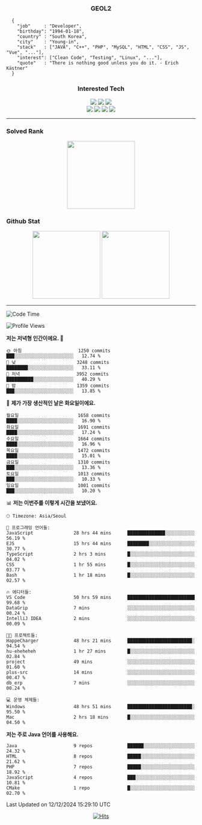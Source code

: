 <div align="center">

  ### GEOL2
</div>

```
  {
    "job"     : "Developer",
    "birthday": "1994-01-18",
    "country" : "South Korea",
    "city"    : "Young-in",
    "stack"   : ["JAVA", "C++", "PHP", "MySQL", "HTML", "CSS", "JS", "Vue", "..."],
    "interest": ["Clean Code", "Testing", "Linux", "..."], 
    "quote"   : "There is nothing good unless you do it. - Erich Kästner"
  }
  ```
  
<div align="center">
  
  ### Interested Tech
  
  <img src="https://img.shields.io/badge/Laravel-F05340?style=flat-square&logo=Laravel&logoColor=white">
  <img src="https://img.shields.io/badge/SpringBoot-6DB33F?style=flat-square&logo=SpringBoot&logoColor=white">
  <img src="https://img.shields.io/badge/Express-000000?style=flat-square&logo=Express&logoColor=white">
  <br>
  <img src="https://img.shields.io/badge/Three.js-000000?style=flat-square&logo=Three.js&logoColor=white">
  <img src="https://img.shields.io/badge/JavaScript-F7DF1E?style=flat-square&logo=JavaScript&logoColor=black">
  <img src="https://img.shields.io/badge/TypeScript-007acc?style=flat-square&logo=TypeScript&logoColor=black">
  <img src="https://img.shields.io/badge/MySQL-4479A1?style=flat-square&logo=mysql&logoColor=white"><br>

</div>

------------

  ### Solved Rank
  
  <div align="center">
    <img height="180em" src="https://mazassumnida.wtf/api/v2/generate_badge?boj=geol2">
  </div>
  
  ### Github Stat 
  <div align="center">
    <img height="180em" src="https://github-readme-stats-git-masterrstaa-rickstaa.vercel.app/api?username=geol2&show_icons=true&theme=dark">
    <img height="180em" src="https://github-readme-stats-git-masterrstaa-rickstaa.vercel.app/api/top-langs/?username=geol2&show_icons=true&hide=css,scss,html&layout=compact&theme=dark&count_private=true&langs_count=8">
  </div>
  
------------

<!--START_SECTION:waka-->
![Code Time](http://img.shields.io/badge/Code%20Time-3%2C614%20hrs%2013%20mins-blue)

![Profile Views](http://img.shields.io/badge/Profile%20Views-0-blue)

**저는 저녁형 인간이에요. 🦉** 

```text
🌞 아침                     1250 commits        ███░░░░░░░░░░░░░░░░░░░░░░   12.74 % 
🌆 낮　                     3248 commits        ████████░░░░░░░░░░░░░░░░░   33.11 % 
🌃 저녁                     3952 commits        ██████████░░░░░░░░░░░░░░░   40.29 % 
🌙 밤　                     1359 commits        ███░░░░░░░░░░░░░░░░░░░░░░   13.85 % 
```
📅 **제가 가장 생산적인 날은 화요일이에요.** 

```text
월요일                      1658 commits        ████░░░░░░░░░░░░░░░░░░░░░   16.90 % 
화요일                      1691 commits        ████░░░░░░░░░░░░░░░░░░░░░   17.24 % 
수요일                      1664 commits        ████░░░░░░░░░░░░░░░░░░░░░   16.96 % 
목요일                      1472 commits        ████░░░░░░░░░░░░░░░░░░░░░   15.01 % 
금요일                      1310 commits        ███░░░░░░░░░░░░░░░░░░░░░░   13.36 % 
토요일                      1013 commits        ███░░░░░░░░░░░░░░░░░░░░░░   10.33 % 
일요일                      1001 commits        ███░░░░░░░░░░░░░░░░░░░░░░   10.20 % 
```


📊 **저는 이번주를 이렇게 시간을 보냈어요.** 

```text
🕑︎ Timezone: Asia/Seoul

💬 프로그래밍 언어들: 
JavaScript               28 hrs 44 mins      ██████████████░░░░░░░░░░░   56.19 % 
EJS                      15 hrs 44 mins      ████████░░░░░░░░░░░░░░░░░   30.77 % 
TypeScript               2 hrs 3 mins        █░░░░░░░░░░░░░░░░░░░░░░░░   04.02 % 
CSS                      1 hr 55 mins        █░░░░░░░░░░░░░░░░░░░░░░░░   03.77 % 
Bash                     1 hr 18 mins        █░░░░░░░░░░░░░░░░░░░░░░░░   02.57 % 

🔥 에디터들: 
VS Code                  50 hrs 59 mins      █████████████████████████   99.68 % 
DataGrip                 7 mins              ░░░░░░░░░░░░░░░░░░░░░░░░░   00.24 % 
IntelliJ IDEA            2 mins              ░░░░░░░░░░░░░░░░░░░░░░░░░   00.09 % 

🐱‍💻 프로젝트들: 
HappeCharger             48 hrs 21 mins      ████████████████████████░   94.54 % 
hu-eheheheh              1 hr 27 mins        █░░░░░░░░░░░░░░░░░░░░░░░░   02.84 % 
project                  49 mins             ░░░░░░░░░░░░░░░░░░░░░░░░░   01.60 % 
plus-src                 14 mins             ░░░░░░░░░░░░░░░░░░░░░░░░░   00.47 % 
db_erp                   7 mins              ░░░░░░░░░░░░░░░░░░░░░░░░░   00.24 % 

💻 운영 체제들: 
Windows                  48 hrs 51 mins      ████████████████████████░   95.50 % 
Mac                      2 hrs 18 mins       █░░░░░░░░░░░░░░░░░░░░░░░░   04.50 % 
```

**저는 주로 Java 언어를 사용해요.** 

```text
Java                     9 repos             ██████░░░░░░░░░░░░░░░░░░░   24.32 % 
HTML                     8 repos             █████░░░░░░░░░░░░░░░░░░░░   21.62 % 
PHP                      7 repos             █████░░░░░░░░░░░░░░░░░░░░   18.92 % 
JavaScript               4 repos             ███░░░░░░░░░░░░░░░░░░░░░░   10.81 % 
CMake                    1 repo              █░░░░░░░░░░░░░░░░░░░░░░░░   02.70 % 
```




 Last Updated on 12/12/2024 15:29:10 UTC
<!--END_SECTION:waka-->

<div align="center">
  
  [![Hits](https://hits.seeyoufarm.com/api/count/incr/badge.svg?url=https%3A%2F%2Fgithub.com%2Fgeol2&count_bg=%2379C83D&title_bg=%23555555&icon=myspace.svg&icon_color=%23E7E7E7&title=hits&edge_flat=false)](https://hits.seeyoufarm.com)
  
</div>

<!--
**Geol2/Geol2** is a ✨ _special_ ✨ repository because its `README.md` (this file) appears on your GitHub profile.

Here are some ideas to get you started:
- 🔭 I’m currently working on ...
- 🌱 I’m currently learning ...
- 👯 I’m looking to collaborate on ...
- 🤔 I’m looking for help with ...
- 💬 Ask me about ...
- 📫 How to reach me: ...
- 😄 Pronouns: ...
- ⚡ Fun fact: ...
-->
